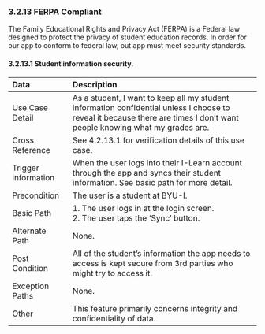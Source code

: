 ### 3.2.13 FERPA Compliant

The Family Educational Rights and Privacy Act (FERPA) is a Federal law designed to protect the privacy of student education records. In order for our app to conform to federal law, out app must meet security standards.

#### 3.2.13.1 Student information security.

| Data          | Description |
|:--------------| :--------------|
|Use Case Detail| As a student, I want to keep all my student information confidential unless I choose to reveal it because there are times I don’t want people knowing what my grades are.|
|Cross Reference | See 4.2.13.1 for verification details of this use case.| 
|Trigger information| When the user logs into their I-Learn account through the app and syncs their student information. See basic path for more detail. |
|Precondition   | The user is a student at BYU-I.|
|Basic Path     | 1. The user logs in at the login screen.<br/> 2. The user taps the ‘Sync’ button.<br/>|
|Alternate Path | None. |
|Post Condition | All of the student’s information the app needs to access is kept secure from 3rd parties who might try to access it. |
|Exception Paths| None. |
|Other          | This feature primarily concerns integrity and confidentiality of data. |


